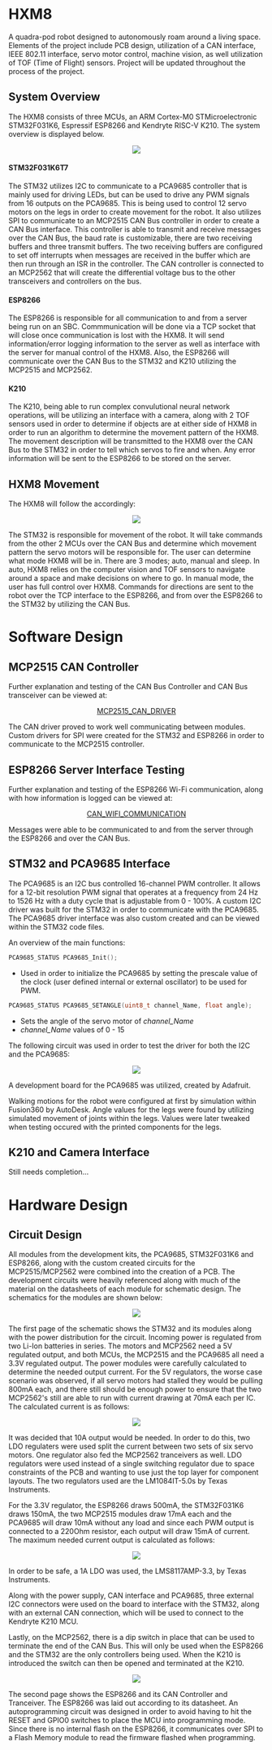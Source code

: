 # HXM8
A quadra-pod robot designed to autonomously roam around a living space. Elements of the project include PCB design, utilization of a CAN interface, IEEE 802.11 interface, servo motor control, machine vision, as well utilization of TOF (Time of Flight) sensors. Project will be updated throughout the process of the project.

## System Overview
The HXM8 consists of three MCUs, an ARM Cortex-M0 STMicroelectronic STM32F031K6, Espressif ESP8266 and Kendryte RISC-V K210. The system overview is displayed below.

<p align="center">
  <img width="" height="" src="https://github.com/matt001k/HXM8/blob/master/Photos/System%20Overview.png">
</p>

#### STM32F031K6T7
The STM32 utilizes I2C to communicate to a PCA9685 controller that is mainly used for driving LEDs, but can be used to drive any PWM signals from 16 outputs on the PCA9685. This is being used to control 12 servo motors on the legs in order to create movement for the robot. It also utilizes SPI to communicate to an MCP2515 CAN Bus controller in order to create a CAN Bus interface. This controller is able to transmit and receive messages over the CAN Bus, the baud rate is customizable, there are two receiving buffers and three transmit buffers. The two receiving buffers are configured to set off interrupts when messages are received in the buffer which are then run through an ISR in the controller. The CAN controller is connected to an MCP2562 that will create the differential voltage bus to the other transceivers and controllers on the bus.

#### ESP8266
The ESP8266 is responsible for all communication to and from a server being run on an SBC. Commmunication will be done via a TCP socket that will close once communication is lost with the HXM8. It will send information/error logging information to the server as well as interface with the server for manual control of the HXM8. Also, the ESP8266 will communicate over the CAN Bus to the STM32 and K210 utilizing the MCP2515 and MCP2562.

#### K210
The K210, being able to run complex convulutional neural network operations, will be utilizing an interface with a camera, along with 2 TOF sensors used in order to determine if objects are at either side of HXM8 in order to run an algorithm to determine the movement pattern of the HXM8. The movement description will be transmitted to the HXM8 over the CAN Bus to the STM32 in order to tell which servos to fire and when. Any error information will be sent to the ESP8266 to be stored on the server.

## HXM8 Movement
The HXM8 will follow the accordingly:

<p align="center">
  <img width="" height="" src="https://github.com/matt001k/HXM8/blob/master/Photos/Robot%20Flow%20Chart.JPG">
</p>

The STM32 is responsible for movement of the robot. It will take commands from the other 2 MCUs over the CAN Bus and determine which movement pattern the servo motors will be responsible for. The user can determine what mode HXM8 will be in. There are 3 modes; auto, manual and sleep. In auto, HXM8 relies on the computer vision and TOF sensors to navigate around a space and make decisions on where to go. In manual mode, the user has full control over HXM8. Commands for directions are sent to the robot over the TCP interface to the ESP8266, and from over the ESP8266 to the STM32 by utilizing the CAN Bus.

# Software Design

## MCP2515 CAN Controller 

Further explanation and testing of the CAN Bus Controller and CAN Bus transceiver can be viewed at: 

<p align="center">
  <a href=https://github.com/matt001k/MCP2515_CAN_DRIVER>MCP2515_CAN_DRIVER</a>
</p>

The CAN driver proved to work well communicating between modules. Custom drivers for SPI were created for the STM32 and ESP8266 in order to communicate to the MCP2515 controller.

## ESP8266 Server Interface Testing

Further explanation and testing of the ESP8266 Wi-Fi communication, along with how information is logged can be viewed at:

<p align="center">
  <a href=https://github.com/matt001k/CAN_WIFI_MODULE>CAN_WIFI_COMMUNICATION</a>
</p>

Messages were able to be communicated to and from the server through the ESP8266 and over the CAN Bus. 

## STM32 and PCA9685 Interface

The PCA9685 is an I2C bus controlled 16-channel PWM controller. It allows for a 12-bit resolution PWM signal that operates at a frequency from 24 Hz to 1526 Hz with a duty cycle that is adjustable from 0 - 100%.  A custom I2C driver was built for the STM32 in order to communicate with the PCA9685. The PCA9685 driver interface was also custom created and can be viewed within the STM32 code files.

An overview of the main functions:

 ```C
PCA9685_STATUS PCA9685_Init();
```
- Used in order to initialize the PCA9685 by setting the prescale value of the clock (user defined internal or external oscillator) to be used for PWM. 

 ```C
PCA9685_STATUS PCA9685_SETANGLE(uint8_t channel_Name, float angle);
```
- Sets the angle of the servo motor of *channel_Name*
- *channel_Name* values of 0 - 15

The following circuit was used in order to test the driver for both the I2C and the PCA9685:

<p align="center">
  <img width="" height="" src="https://github.com/matt001k/HXM8/blob/master/Photos/PCA9685_CIRCUIT.jpg">
</p>

A development board for the PCA9685 was utilized, created by Adafruit.

Walking motions for the robot were configured at first by simulation within Fusion360 by AutoDesk. Angle values for the legs were found by utilizing simulated movement of joints within the legs. Values were later tweaked when testing occured with the printed components for the legs.

## K210 and Camera Interface

Still needs completion...

# Hardware Design

## Circuit Design

All modules from the development kits, the PCA9685, STM32F031K6 and ESP8266, along with the custom created circuits for the MCP2515/MCP2562 were combined into the creation of a PCB. The development circuits were heavily referenced along with much of the material on the datasheets of each module for schematic design.
The schematics for the modules are shown below:

<p align="center">
  <img width="" height="" src="https://github.com/matt001k/HXM8/blob/master/Photos/HXM8_SCHEMATIC_1.PNG">
</p>

The first page of the schematic shows the STM32 and its modules along with the power distribution for the circuit. Incoming power is regulated from two Li-Ion batteries in series. The motors and MCP2562 need a 5V regulated output, and both MCUs, the MCP2515 and the PCA9685 all need a 3.3V regulated output. The power modules were carefully calculated to determine the needed output current. For the 5V regulators, the worse case scenario was observed, if all servo motors had stalled they would be pulling 800mA each, and there still should be enough power to ensure that the two MCP2562's still are able to run with current drawing at 70mA each per IC. The calculated current is as follows:

<p align="center">
  <img src="https://render.githubusercontent.com/render/math?math=(12 * .7A)%2B(2 * .07A) = 9.74A">
</p>

It was decided that 10A output would be needed. In order to do this, two LDO regulaters were used split the current between two sets of six servo motors. One regulator also fed the MCP2562 tranceivers as well. LDO regulators were used instead of a single switching regulator due to space constraints of the PCB and wanting to use just the top layer for component layouts. The two regulators used are the LM1084IT-5.0s by Texas Instruments.

For the 3.3V regulator, the ESP8266 draws 500mA, the STM32F031K6 draws 150mA, the two MCP2515 modules draw 17mA each and the PCA9685 will draw 10mA without any load and since each PWM output is connected to a 220Ohm  resistor, each output will draw 15mA of current. The maximum needed current output is calculated as follows:


<p align="center">
  <img src="https://render.githubusercontent.com/render/math?math=.5A%2B.15A%2B(2 * .017A)%2B(.01A%2B(12 * .015A)) = .874A">
</p>

In order to be safe, a 1A LDO was used, the LMS8117AMP-3.3, by Texas Instruments.

Along with the power supply, CAN interface and PCA9685, three external I2C connectors were used on the board to interface with the STM32, along with an external CAN connection, which will be used to connect to the Kendryte K210 MCU.

Lastly, on the MCP2562, there is a dip switch in place that can be used to terminate the end of the CAN Bus. This will only be used when the ESP8266 and the STM32 are the only controllers being used. When the K210 is introduced the switch can then be opened and terminated at the K210.

<p align="center">
  <img width="" height="" src="https://github.com/matt001k/HXM8/blob/master/Photos/HXM8_SCHEMATIC_2.PNG">
</p>

The second page shows the ESP8266 and its CAN Controller and Tranceiver. The ESP8266 was laid out according to its datasheet. An autoprogramming circuit was designed in order to avoid having to hit the RESET and GPIO0 switches to place the MCU into programming mode. Since there is no internal flash on the ESP8266, it communicates over SPI to a Flash Memory module to read the firmware flashed when programming. 
